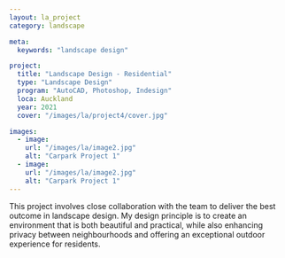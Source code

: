 ```yaml
---
layout: la_project
category: landscape

meta:
  keywords: "landscape design"

project:
  title: "Landscape Design - Residential"
  type: "Landscape Design"
  program: "AutoCAD, Photoshop, Indesign"
  loca: Auckland
  year: 2021
  cover: "/images/la/project4/cover.jpg"

images:
  - image:
    url: "/images/la/image2.jpg"
    alt: "Carpark Project 1"
  - image:
    url: "/images/la/image2.jpg"
    alt: "Carpark Project 1"
---
```

<p>This project involves close collaboration with the team to deliver the best outcome in landscape design. My design principle is to create an environment that is both beautiful and practical, while also enhancing privacy between neighbourhoods and offering an exceptional outdoor experience for residents.</p>
